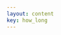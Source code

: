 ```yaml
---
layout: content
key: how_long
---
```


<h2 id="countdown_title"></h2>

&nbsp;  

<p id="countdown"></p>
